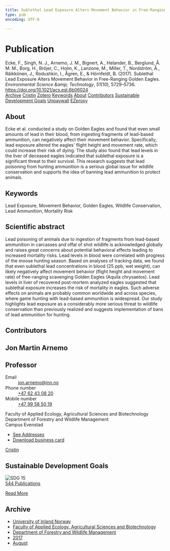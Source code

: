 ```yaml
---
title: Sublethal Lead Exposure Alters Movement Behavior in Free-Ranging Golden Eagles
type: pub
encoding: UTF-8

---
```

<h1>Publication</h1>
<article id="csl-bib-container-5V4N5QQG" class="csl-bib-container">
  <div class="csl-bib-body"> <div class="csl-entry">Ecke, F., Singh, N. J., Arnemo, J. M., Bignert, A., Helander, B., Berglund, Å. M. M., Borg, H., Bröjer, C., Holm, K., Lanzone, M., Miller, T., Nordström, Å., Räikkönen, J., Rodushkin, I., Ågren, E., &#38; Hörnfeldt, B. (2017). Sublethal Lead Exposure Alters Movement Behavior in Free-Ranging Golden Eagles. <i>Environmental Science &#38;amp; Technology</i>, <i>51</i>(10), 5729–5736. <a href="https://doi.org/10.1021/acs.est.6b06024">https://doi.org/10.1021/acs.est.6b06024</a></div> </div>
  <div class="csl-bib-buttons">
    <a href="#taxonomy-article-5V4N5QQG" alt="archive" class="csl-bib-button">Archive</a>
    <a href="https://app.cristin.no/results/show.jsf?id=1484612" alt="Cristin" class="csl-bib-button">Cristin</a>
    <a href="http://zotero.org/groups/5881554/items/5V4N5QQG" alt="Zotero" class="csl-bib-button">Zotero</a>
    <a href="#keywords-article-5V4N5QQG" alt="keywords" class="csl-bib-button">Keywords</a>
    <a href="#about-article-5V4N5QQG" alt="about_pub" class="csl-bib-button">About</a>
    <a href="#contributors-article-5V4N5QQG" alt="contributors" class="csl-bib-button">Contributors</a>
    <a href="#sdg-article-5V4N5QQG" alt="sdg" class="csl-bib-button">Sustainable Development Goals</a>
    <a href="https://doi.org/10.1021/acs.est.6b06024" alt="Unpaywall" class="csl-bib-button">Unpaywall</a>
    <a href="https://doi.org/10.1021/acs.est.6b06024" alt="EZproxy" class="csl-bib-button">EZproxy</a>
  </div>
  <div id="csl-bib-meta-container-5V4N5QQG"></div>
</article>
<div id="csl-bib-meta-5V4N5QQG" class="csl-bib-meta">
  <article id="about-article-5V4N5QQG" class="about_pub-article">
    <h1>About</h1>
    Ecke et al. conducted a study on Golden Eagles and found that even small amounts of lead in their blood, from ingesting fragments of lead-based ammunition, can negatively affect their movement behavior. Specifically, lead exposure altered the eagles' flight height and movement rate, which could increase their risk of dying. The study also found that lead levels in the liver of deceased eagles indicated that sublethal exposure is a significant threat to their survival. This research suggests that lead poisoning from hunting ammunition is a serious global issue for wildlife conservation and supports the idea of banning lead ammunition to protect animals.
  </article>
  <article id="keywords-article-5V4N5QQG" class="keywords-article">
    <h1>Keywords</h1>
    Lead Exposure, Movement Behavior, Golden Eagles, Wildlife Conservation, Lead Ammunition, Mortality Risk
  </article>
  <article id="abstract-article-5V4N5QQG" class="abstract-article">
    <h1>Scientific abstract</h1>
    Lead poisoning of animals due to ingestion of fragments from lead-based ammunition in carcasses and offal of shot wildlife is acknowledged globally and raises great concerns about potential behavioral effects leading to increased mortality risks. Lead levels in blood were correlated with progress of the moose hunting season. Based on analyses of tracking data, we found that even sublethal lead concentrations in blood (25 ppb, wet weight), can likely negatively affect movement behavior (flight height and movement rate) of free-ranging scavenging Golden Eagles (Aquila chrysaetos). Lead levels in liver of recovered post-mortem analyzed eagles suggested that sublethal exposure increases the risk of mortality in eagles. Such adverse effects on animals are probably common worldwide and across species, where game hunting with lead-based ammunition is widespread. Our study highlights lead exposure as a considerably more serious threat to wildlife conservation than previously realized and suggests implementation of bans of lead ammunition for hunting.
  </article>
  <article id="contributors-article-5V4N5QQG" class="contributors-article">
    <h1>Contributors</h1>
    <div class="personas"> <div class="vrtx-hinn-person-card"> <div class="photo"> <i class="lar la-user-circle missing-person"></i> </div> <div class="info"> <hgroup><h1>Jon Martin Arnemo</h1> <h2>Professor</h2> </hgroup><dl> <dt>Email</dt> <dd> <a href="mailto:jon.arnemo@inn.no">jon.arnemo@inn.no</a> </dd> <dt>Phone number</dt> <dd><a href="tel:+4762430820"> +47 62 43 08 20 </a></dd> <dt>Mobile number</dt> <dd><a href="tel:+4799585019"> +47 99 58 50 19 </a></dd> </dl> <p> Faculty of Applied Ecology, Agricultural Sciences and Biotechnology<br> Department of Forestry and Wildlife Management<br> Campus Evenstad </p> <ul class="vrtx-hinn-links"> <li><a href="https://www.inn.no/english/find-an-employee/jon-arnemo.html#vrtx-hinn-addresses">See Addresses</a></li> <li><a href="https://www.inn.no/english/find-an-employee/jon-arnemo.html?vrtx=vcf">Download business card</a></li> </ul> </div> </div> <a href="https://app.cristin.no/persons/show.jsf?id=328246" alt="Cristin URL" class="personas-cristin">Cristin</a> </div>
  </article>
  <article id="sdg-article-5V4N5QQG" class="sdg-article">
    <h1>Sustainable Development Goals</h1>
    <div class="sdg-container"><div id="sdg15" class="sdg">
        <img src="{{< params subfolder >}}images/sdg/sdg15_en.png" class="image" alt="SDG 15">
        <div class="sdg-overlay">
          <a href="{{< params subfolder >}}en/archive/?sdg=15#archive" class="sdg-publication-count"><span>544</span> Publications</a>
          <p><a href="https://sdgs.un.org/goals/goal15" class="sdg-read-more">Read More</a></p>
        </div>
      </div></div>
  </article>
  <article id="taxonomy-article-5V4N5QQG" class="taxonomy-article">
    <h1>Archive</h1>
    <ul>
      <li><a href="{{< params subfolder >}}en/archive/?key=3DCRN523">University of Inland Norway</a></li>
      <li><a href="{{< params subfolder >}}en/archive/?key=T77LXH6D">Faculty of Applied Ecology, Agricultural Sciences and Biotechnology</a></li>
      <li><a href="{{< params subfolder >}}en/archive/?key=7TRARPE3">Department of Forestry and Wildlife Management</a></li>
      <li><a href="{{< params subfolder >}}en/archive/?key=QVBAYKNY">2017</a></li>
      <li><a href="{{< params subfolder >}}en/archive/?key=XY6Q9EJU">August</a></li>
    </ul>
  </article>
</div>

